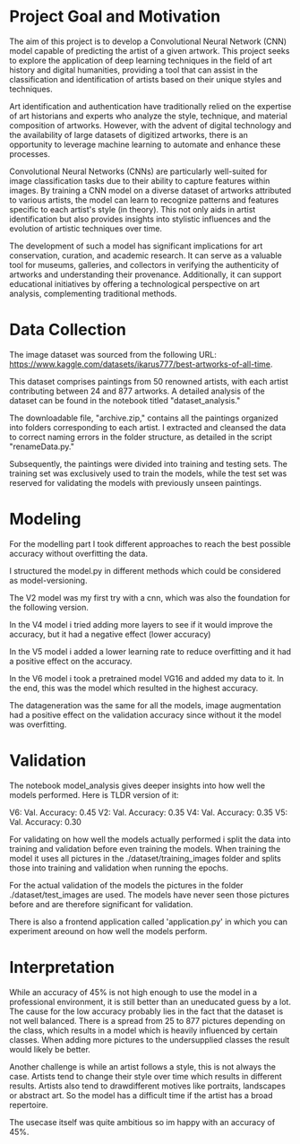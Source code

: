 # Project Goal and Motivation

The aim of this project is to develop a Convolutional Neural Network (CNN) model capable of predicting the artist of a given artwork. 
This project seeks to explore the application of deep learning techniques in the field of art history and digital humanities, 
providing a tool that can assist in the classification and identification of artists based on their unique styles and techniques.

Art identification and authentication have traditionally relied on the expertise of art historians and experts who analyze the style, 
technique, and material composition of artworks. However, with the advent of digital technology and the availability of large datasets of digitized artworks, 
there is an opportunity to leverage machine learning to automate and enhance these processes.

Convolutional Neural Networks (CNNs) are particularly well-suited for image classification tasks due to their ability to capture features within images. 
By training a CNN model on a diverse dataset of artworks attributed to various artists, the model can learn to recognize patterns and features specific to each artist's style (in theory). 
This not only aids in artist identification but also provides insights into stylistic influences and the evolution of artistic techniques over time.

The development of such a model has significant implications for art conservation, curation, and academic research. 
It can serve as a valuable tool for museums, galleries, and collectors in verifying the authenticity of artworks and understanding their provenance. 
Additionally, it can support educational initiatives by offering a technological perspective on art analysis, complementing traditional methods.

# Data Collection 

The image dataset was sourced from the following URL: https://www.kaggle.com/datasets/ikarus777/best-artworks-of-all-time.

This dataset comprises paintings from 50 renowned artists, with each artist contributing between 24 and 877 artworks. A detailed analysis of the dataset can be found in the notebook titled "dataset_analysis."

The downloadable file, "archive.zip," contains all the paintings organized into folders corresponding to each artist. I extracted and cleansed the data to correct naming errors in the folder structure, as detailed in the script "renameData.py."

Subsequently, the paintings were divided into training and testing sets. The training set was exclusively used to train the models, while the test set was reserved for validating the models with previously unseen paintings.

# Modeling

For the modelling part I took different approaches to reach the best possible accuracy without overfitting the data.

I structured the model.py in different methods which could be considered as model-versioning. 

The V2 model was my first try with a cnn, which was also the foundation for the following version.

In the V4 model i tried adding more layers to see if it would improve the accuracy, but it had a negative effect (lower accuracy)

In the V5 model i added a lower learning rate to reduce overfitting and it had a positive effect on the accuracy.

In the V6 model i took a pretrained model VG16 and added my data to it. In the end, this was the model which resulted in the highest accuracy.

The datageneration was the same for all the models, image augmentation had a positive effect on the validation accuracy since without it the model was overfitting.

# Validation

The notebook model_analysis gives deeper insights into how well the models performed. Here is TLDR version of it:

V6: Val. Accuracy: 0.45
V2: Val. Accuracy: 0.35
V4: Val. Accuracy: 0.35
V5: Val. Accuracy: 0.30

For validating on how well the models actually performed i split the data into training and validation before even training the models. When training the model it uses all pictures in the ./dataset/training_images folder and splits those into training and validation when running the epochs. 

For the actual validation of the models the pictures in the folder ./dataset/test_images are used. The models have never seen those pictures before and are therefore significant for validation.

There is also a frontend application called 'application.py' in which you can experiment areound on how well the models perform.

# Interpretation

While an accuracy of 45% is not high enough to use the model in a professional environment, it is still better than an uneducated guess by a lot. The cause for the low accuracy probably lies in the fact that the dataset is not well balanced. There is a spread from 25 to 877 pictures depending on the class, which results in a model which is heavily influenced by certain classes. When adding more pictures to the undersupplied classes the result would likely be better.

Another challenge is while an artist follows a style, this is not always the case. Artists tend to change their style over time which results in different results. Artists also tend to drawdifferent motives like portraits, landscapes or abstract art. So the model has a difficult time if the artist has a broad repertoire.

The usecase itself was quite ambitious so im happy with an accuracy of 45%.
